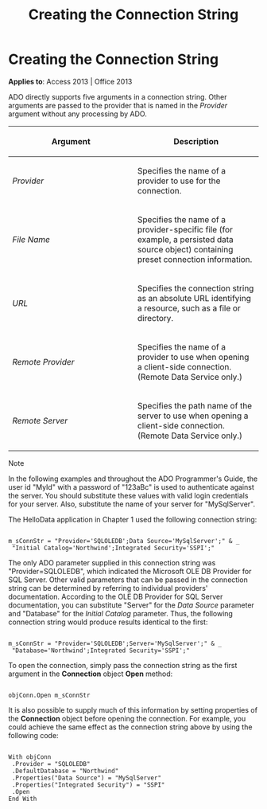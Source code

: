 ﻿---
title: Creating the Connection String
TOCTitle: Creating the Connection String
ms:assetid: 0d34b1c6-bf2e-1299-9778-573ccd2da1c7
ms:mtpsurl: https://msdn.microsoft.com/library/JJ248853(v=office.15)
ms:contentKeyID: 48543214
ms.date: 09/18/2015
mtps_version: v=office.15
---

# Creating the Connection String


**Applies to**: Access 2013 | Office 2013

ADO directly supports five arguments in a connection string. Other arguments are passed to the provider that is named in the *Provider* argument without any processing by ADO.

<table>
<colgroup>
<col style="width: 50%" />
<col style="width: 50%" />
</colgroup>
<thead>
<tr class="header">
<th><p>Argument</p></th>
<th><p>Description</p></th>
</tr>
</thead>
<tbody>
<tr class="odd">
<td><p><em>Provider</em></p></td>
<td><p>Specifies the name of a provider to use for the connection.</p></td>
</tr>
<tr class="even">
<td><p><em>File Name</em></p></td>
<td><p>Specifies the name of a provider-specific file (for example, a persisted data source object) containing preset connection information.</p></td>
</tr>
<tr class="odd">
<td><p><em>URL</em></p></td>
<td><p>Specifies the connection string as an absolute URL identifying a resource, such as a file or directory.</p></td>
</tr>
<tr class="even">
<td><p><em>Remote Provider</em></p></td>
<td><p>Specifies the name of a provider to use when opening a client-side connection. (Remote Data Service only.)</p></td>
</tr>
<tr class="odd">
<td><p><em>Remote Server</em></p></td>
<td><p>Specifies the path name of the server to use when opening a client-side connection. (Remote Data Service only.)</p></td>
</tr>
</tbody>
</table>



> [!NOTE]
> <P>In the following examples and throughout the ADO Programmer's Guide, the user id "MyId" with a password of "123aBc" is used to authenticate against the server. You should substitute these values with valid login credentials for your server. Also, substitute the name of your server for "MySqlServer".</P>



The HelloData application in Chapter 1 used the following connection string:

``` 
 
m_sConnStr = "Provider='SQLOLEDB';Data Source='MySqlServer';" & _ 
 "Initial Catalog='Northwind';Integrated Security='SSPI';" 
```

The only ADO parameter supplied in this connection string was "Provider=SQLOLEDB", which indicated the Microsoft OLE DB Provider for SQL Server. Other valid parameters that can be passed in the connection string can be determined by referring to individual providers' documentation. According to the OLE DB Provider for SQL Server documentation, you can substitute "Server" for the *Data Source* parameter and "Database" for the *Initial Catalog* parameter. Thus, the following connection string would produce results identical to the first:

``` 
 
m_sConnStr = "Provider='SQLOLEDB';Server='MySqlServer';" & _ 
 "Database='Northwind';Integrated Security='SSPI';" 
```

To open the connection, simply pass the connection string as the first argument in the **Connection** object **Open** method:

``` 
 
objConn.Open m_sConnStr 
```

It is also possible to supply much of this information by setting properties of the **Connection** object before opening the connection. For example, you could achieve the same effect as the connection string above by using the following code:

``` 
 
With objConn 
 .Provider = "SQLOLEDB" 
 .DefaultDatabase = "Northwind" 
 .Properties("Data Source") = "MySqlServer" 
 .Properties("Integrated Security") = "SSPI" 
 .Open 
End With 
```


